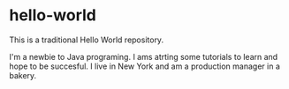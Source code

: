 # hello-world
This is a traditional Hello World repository.

I'm a newbie to Java programing. I ams atrting some tutorials to learn and hope to be succesful.
I live in New York and am a production manager in a bakery.
